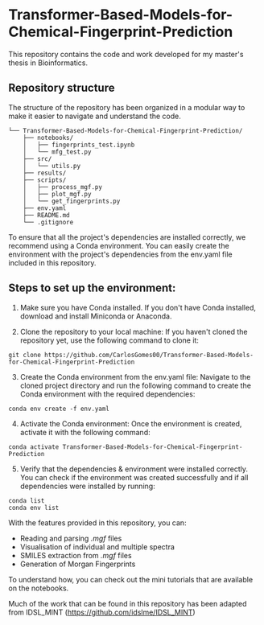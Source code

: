 # Transformer-Based-Models-for-Chemical-Fingerprint-Prediction

This repository contains the code and work developed for my master's thesis in Bioinformatics. 

## Repository structure
The structure of the repository has been organized in a modular way to make it easier to navigate and understand the code.

```
└── Transformer-Based-Models-for-Chemical-Fingerprint-Prediction/               
    ├── notebooks/
    │   ├── fingerprints_test.ipynb
    │   └── mfg_test.py                        
    ├── src/                        
    │   └── utils.py                      
    ├── results/                    
    ├── scripts/                   
    │   ├── process_mgf.py
    │   ├── plot_mgf.py              
    │   └── get_fingerprints.py   
    ├── env.yaml                
    ├── README.md
    └── .gitignore
```

To ensure that all the project's dependencies are installed correctly, we recommend using a Conda environment. 
You can easily create the environment with the project's dependencies from the env.yaml file included in this repository.

## Steps to set up the environment:

1. Make sure you have Conda installed. If you don't have Conda installed, download and install Miniconda or Anaconda.

2. Clone the repository to your local machine: If you haven't cloned the repository yet, use the following command to clone it:

```
git clone https://github.com/CarlosGomes00/Transformer-Based-Models-for-Chemical-Fingerprint-Prediction
```

3. Create the Conda environment from the env.yaml file: Navigate to the cloned project directory and run the following
command to create the Conda environment with the required dependencies:

```
conda env create -f env.yaml
```

4. Activate the Conda environment: Once the environment is created, activate it with the following command:

```
conda activate Transformer-Based-Models-for-Chemical-Fingerprint-Prediction
```

5. Verify that the dependencies & environment were installed correctly.
You can check if the environment was created successfully and if all dependencies were installed by running:

```
conda list
conda env list
```

With the features provided in this repository, you can:
- Reading and parsing *.mgf* files
- Visualisation of individual and multiple spectra
- SMILES extraction from *.mgf* files
- Generation of Morgan Fingerprints

To understand how, you can check out the mini tutorials that are available on the notebooks.


Much of the work that can be found in this repository has been adapted from IDSL_MINT (https://github.com/idslme/IDSL_MINT)